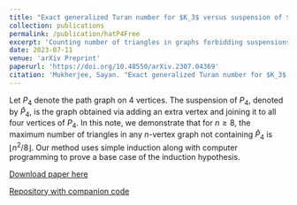 ```yaml
---
title: "Exact generalized Turan number for $K_3$ versus suspension of $P_4$"
collection: publications
permalink: /publication/hatP4Free
excerpt: 'Counting number of triangles in graphs forbidding suspensions of the path on 4 vertices.'
date: 2023-07-11
venue: 'arXiv Preprint'
paperurl: 'https://doi.org/10.48550/arXiv.2307.04369'
citation: 'Mukherjee, Sayan. "Exact generalized Turan number for $K_3$ versus suspension of $P_4$". <i>arXiv Preprint</i> arXiv:2307.04369 (2023)'
---
```

Let $P_4$ denote the path graph on $4$ vertices.
The suspension of $P_4$, denoted by $\widehat P_4$, is the graph obtained via adding an extra vertex and joining it to all four vertices of $P_4$.
In this note, we demonstrate that for $n\ge 8$, the maximum number of triangles in any $n$-vertex graph not containing $\widehat P_4$ is $\left\lfloor n^2/8\right\rfloor$.
Our method uses simple induction along with computer programming to prove a base case of the induction hypothesis.

[Download paper here](https://arxiv.org/pdf/2307.04369)

[Repository with companion code](https://github.com/Potla1995/hatP4Free)

